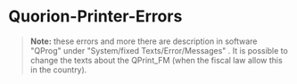 # Quorion-Printer-Errors

> **Note:** these errors and more there are description in software "QProg" under "System/fixed Texts/Error/Messages" .
It is possible to change the texts about the QPrint_FM (when the fiscal law allow this in the country).


